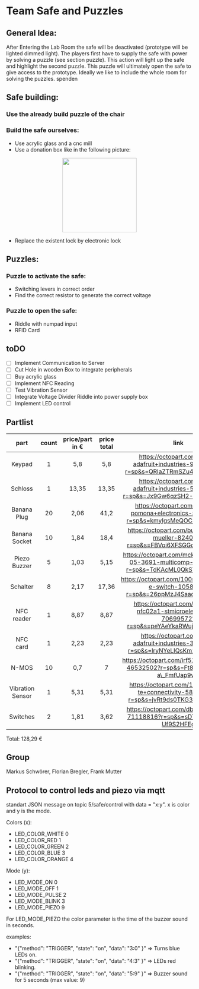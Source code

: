 # Team Safe and Puzzles
## General Idea:
After Entering the Lab Room the safe will be deactivated (prototype will be lighted dimmed light). The players first have to supply the safe with power by solving a puzzle (see section puzzle).
This action will light up the safe and highlight the second puzzle. This puzzle will ultimately open the safe to give access to the prototype.
Ideally we like to include the whole room for solving the puzzles. spenden

## Safe building:
### Use the already build puzzle of the chair
### Build the safe ourselves:
* Use acrylic glass and a cnc mill
* Use a donation box like in the following picture:

<p align="center">
  <img src="https://displayzentrum.net/images/product_images/info_images/losbox-schloss_2091_0.jpg" width="200" />
</p>
<p align="center">

* Replace the existent lock by electronic lock

## Puzzles:
### Puzzle to activate the safe: 
* Switching levers in correct order
* Find the correct resistor to generate the correct voltage
		

### Puzzle to open the safe:
* Riddle with numpad input
* RFID Card
		

## toDO
- [ ] Implement Communication to Server
- [ ] Cut Hole in wooden Box to integrate peripherals
- [ ] Buy acrylic glass
- [ ] Implement NFC Reading
- [ ] Test Vibration Sensor
- [ ] Integrate Voltage Divider Riddle into power supply box
- [ ] Implement LED control

## Partlist

**part**|**count**|**price/part in €**|**price total**|**link**
:-----:|:-----:|:-----:|:-----:|:-----:
Keypad|1|5,8|5,8|https://octopart.com/3845-adafruit+industries-94636475?r=sp&s=QRIaZTRmSZu4F2mVarnONA
Schloss|1|13,35|13,35|https://octopart.com/1512-adafruit+industries-51880349?r=sp&s=Jx9Gw6qzSH2-PR3HbMgn8w
Banana Plug|20|2,06|41,2|https://octopart.com/1325-2-pomona+electronics-55397240?r=sp&s=kmyIgsMeQOCZjpt9e\_rAXw
Banana Socket|10|1,84|18,4|https://octopart.com/bu-00233-0-mueller-824050?r=sp&s=FBVoi6XFSGGoTvQtIDogQw
Piezo Buzzer|5|1,03|5,15|https://octopart.com/mckpt-g1711a3-05-3691-multicomp-12157125?r=sp&s=TdKAcML0QkSYqrwuZLE5lQ
Schalter|8|2,17|17,36|https://octopart.com/100sp1t1b4m2qe-e-switch-1058620?r=sp&s=26ppMzJ4SaadG3iCrhg9HA
NFC reader|1|8,87|8,87|https://octopart.com/x-nucleo-nfc02a1-stmicroelectronics-70699572?r=sp&s=peYAeYkaRWujJzuYnoxYPw
NFC card|1|2,23|2,23|https://octopart.com/359-adafruit+industries-32978551?r=sp&s=lryNYeLIQsKm1gFRcf293w
N-MOS|10|0,7|7|https://octopart.com/irf510pbf-vishay-46532502?r=sp&s=Ft8oBWb7Tw--a\_FmfUap9w#
Vibration Sensor|1|5,31|5,31|https://octopart.com/1005939-1-te+connectivity-58282477?r=sp&s=jvRt9ds0TKG3iLuzTRHAzw
Switches|2|1,81|3,62|https://octopart.com/db1c-b1lb-zf-71118816?r=sp&s=sDTxIuqxSJOc-Uf9S2HFEg

Total: 128,29 €

## Group

Markus Schwörer, Florian Bregler, Frank Mutter

## Protocol to control leds and piezo via mqtt

standart JSON message on topic 5/safe/control with data = "x:y". x is color and y is the mode.


Colors (x):
* LED_COLOR_WHITE 0
* LED_COLOR_RED 1
* LED_COLOR_GREEN 2
* LED_COLOR_BLUE  3
* LED_COLOR_ORANGE 4

Mode (y):
* LED_MODE_ON 0
* LED_MODE_OFF 1
* LED_MODE_PULSE 2
* LED_MODE_BLINK 3
* LED_MODE_PIEZO 9

For LED_MODE_PIEZO the color parameter is the time of the buzzer sound in seconds.

examples:
* "{\"method\": \"TRIGGER\", \"state\": \"on\", \"data\": \"3:0\" }"
=> Turns blue LEDs on.
* "{\"method\": \"TRIGGER\", \"state\": \"on\", \"data\": \"4:3\" }"
=> LEDs red blinking.
* "{\"method\": \"TRIGGER\", \"state\": \"on\", \"data\": \"5:9\" }"
=> Buzzer sound for 5 seconds (max value: 9)



